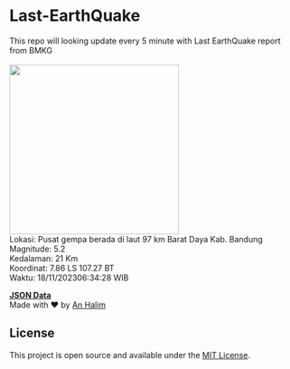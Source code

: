 # Last-EarthQuake
This repo will looking update every 5 minute with Last EarthQuake report from BMKG
<br>
<br>
<img src="https://static.bmkg.go.id/20231118063428.mmi.jpg" width="300"/>
<br>
Lokasi: Pusat gempa berada di laut 97 km Barat Daya Kab. Bandung <br>
Magnitude: 5.2 <br>
Kedalaman: 21 Km <br>
Koordinat: 7.86 LS 107.27 BT <br>
Waktu: 18/11/202306:34:28 WIB <br>

<a href="./data/data.json">**JSON Data**</a>
<br>
Made with ❤️ by <a href="https://github.com/an-halim">An Halim</a>
## License

This project is open source and available under the [MIT License](LICENSE).
